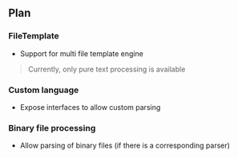 ## Plan
### FileTemplate
- Support for multi file template engine
> Currently, only pure text processing is available

### Custom language
- Expose interfaces to allow custom parsing

### Binary file processing
- Allow parsing of binary files (if there is a corresponding parser)